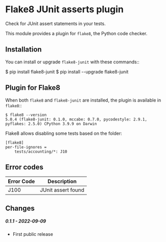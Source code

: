 Flake8 JUnit asserts plugin
===========================

Check for JUnit assert statements in your tests.

This module provides a plugin for ``flake8``, the Python code checker.


Installation
------------

You can install or upgrade ``flake8-junit`` with these commands::

  $ pip install flake8-junit
  $ pip install --upgrade flake8-junit


Plugin for Flake8
-----------------

When both ``flake8`` and ``flake8-junit`` are installed, the plugin is
available in ``flake8``::

    $ flake8 --version
    5.0.4 (flake8-junit: 0.1.0, mccabe: 0.7.0, pycodestyle: 2.9.1, pyflakes: 2.5.0) CPython 3.9.9 on Darwin

Flake8 allows disabling some tests based on the folder:

```
[flake8]
per-file-ignores =
    tests/accounting/*: J10
```

Error codes
-----------

| Error Code  | Description                          |
| ----------- | ------------------------------------ |
| J100        | JUnit assert found                   |


Changes
-------

##### 0.1.1 - 2022-09-09

* First public release
